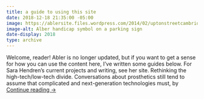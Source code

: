 ```yaml
---
title: a guide to using this site
date: 2018-12-18 21:35:00 -05:00
image: https://ablersite.files.wordpress.com/2014/02/uptonstreetcambridgeclosewe.jpg
image-alt: Alber handicap symbol on a parking sign
date-display: 2018
type: archive
---
```


Welcome, reader! Abler is no longer updated, but if you want to get a sense for how you can use the content here, I’ve written some guides below. For Sara Hendren’s current projects and writing, see her site. Rethinking the high-tech/low-tech divide. Conversations about prosthetics still tend to assume that complicated and next-generation technologies must, by [Continue reading →](https://ablersite.org/2018/10/21/a-guide-to-using-this-site/)